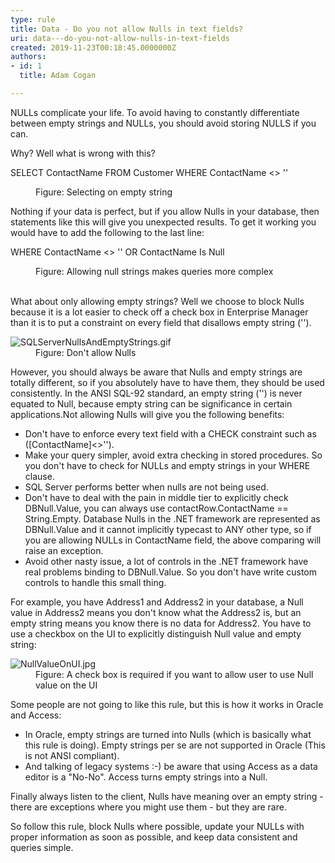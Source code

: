 ```yaml
---
type: rule
title: Data - Do you not allow Nulls in text fields?
uri: data---do-you-not-allow-nulls-in-text-fields
created: 2019-11-23T00:18:45.0000000Z
authors:
- id: 1
  title: Adam Cogan

---
```




<span class='intro'> ​NULLs complicate your life. To avoid having to constantly differentiate between empty strings and NULLs, you should avoid storing NULLS if you can.<p class="ssw15-rteElement-P">Why? Well what is wrong with this?​​​<br></p> </span>

<p class="ssw15-rteElement-CodeArea">​SELECT ContactName FROM Customer WHERE ContactName &lt;&gt; ''<br></p><dd class="ssw15-rteElement-FigureNormal">Figure&#58; Selecting on empty string​<br></dd><p>Nothing if your data is perfect, but if you allow Nulls in your database, then statements like this will give you unexpected results. To get it working you would have to add the following to the last line&#58;</p><p class="ssw15-rteElement-CodeArea">WHERE ContactName &lt;&gt; '' OR ContactName Is Null </p><dd class="ssw15-rteElement-FigureNormal">Figure&#58; Allowing null strings makes queries more complex<br><br></dd><p>What about only allowing empty strings? Well we choose to block Nulls because it is a lot easier to check off a check box in Enterprise Manager than it is to put a constraint on every field that disallows empty string ('').​</p><dl class="image"><dt>
      <img src="/PublishingImages/SQLServerNullsAndEmptyStrings.gif" alt="SQLServerNullsAndEmptyStrings.gif" />
   </dt><dd>Figure&#58; Don't allow Nulls​</dd></dl><p>However, you should always be aware that Nulls and empty strings are totally different, so if you absolutely have to have them, they should be used consistently. In the ANSI SQL-92 standard, an empty string ('') is never equated to Null, because empty string can be significance in certain applications.Not allowing Nulls will give you the following benefits&#58;&#160;<br></p><ul><li>Don't have to enforce every text field with a CHECK constraint such as ([ContactName]&lt;&gt;'').</li><li>Make your query simpler, avoid extra checking in stored procedures. So you don't have to check for NULLs and empty strings in your WHERE clause.</li><li>SQL Server performs better when nulls are not being used.</li><li>Don't have to deal with the pain in middle tier to explicitly check DBNull.Value, you can always use contactRow.ContactName == String.Empty. Database Nulls in the .NET framework are represented as DBNull.Value and it cannot implicitly typecast to ANY other type, so if you are allowing NULLs in ContactName field, the above comparing will raise an exception.</li><li>Avoid other nasty issue, a lot of controls in the .NET framework have real problems binding to DBNull.Value. So you don't have write custom controls to handle this small thing.</li></ul><p></p><p>For example, you have Address1 and Address2 in your database, a Null value in Address2 means you don't know what the Address2 is, but an empty string means you know there is no data for Address2. You have to use a checkbox on the UI to explicitly distinguish Null value and empty string&#58;​<br></p><dl class="image"><dt>
         <img src="/PublishingImages/NullValueOnUI.jpg" alt="NullValueOnUI.jpg" />
         <br>
      </dt><dd>​Figure&#58; A check box is required if you want to allow user to use Null value on the UI</dd></dl><p>Some people are not going to like this rule, but this is how it works in Oracle and Access&#58;<br></p><ul><li>In Oracle, empty strings are turned into Nulls (which is basically what this rule is doing). Empty strings per se are not supported in Oracle (This is not ANSI compliant).</li><li>And talking of legacy systems &#58;-) be aware that using Access as a data editor is a &quot;No-No&quot;. Access turns empty strings into a Null.</li></ul><p></p><p>Finally always listen to the client, Nulls have meaning over an empty string - there are exceptions where you might use them - but they are rare.</p><p>So follow this rule, block Nulls where possible, update your NULLs with proper information as soon as possible, and keep data consistent and queries simple.<br></p>


